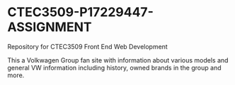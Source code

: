 # CTEC3509-P17229447-ASSIGNMENT
Repository for CTEC3509 Front End Web Development

This a Volkwagen Group fan site with information about various models
and general VW information including history, owned brands in the group and more.
